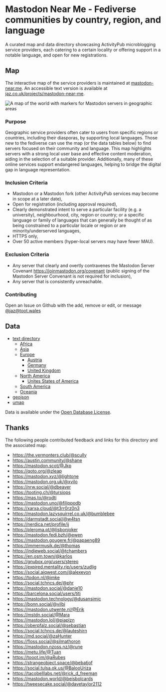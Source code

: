 # Mastodon Near Me -  Fediverse communities by country, region, and language
A curated map and data directory showcasing ActivityPub microblogging service providers, each catering to a certain locality or offering support in a notable language, and open for new registrations.

## Map 
The interactive map of the service providers is maintained at [mastodon-near.me](http://mastodon-near.me).  An accessible text version is available at [jaz.co.uk/projects/mastodon-near-me](https://jaz.co.uk/projects/mastodon-near-me/#data).

![A map of the world with markers for Mastodon servers in geographic areas](https://user-images.githubusercontent.com/3419832/229815849-9370631a-e986-4090-a18e-be2d5a8ce608.png)
### Purpose 
Geographic service providers often cater to users from specific regions or countries, including their diasporas, by supporting local languages. Those new to the fediverse can use the map (or the data tables below) to find servers focused on their community and language. This map highlights servers with a strong local user base and effective content moderation, aiding in the selection of a suitable provider. Additionally, many of these online services support endangered languages, helping to bridge the digital gap in language representation.

### Inclusion Criteria 
 - Mastodon or a Mastodon fork (other ActivityPub services may become in scope at a later date),
 - Open for registration (including approval required),
 - Clearly demonstrated intent to serve a particular facility (e.g. a university), neighbourhood, city, region or country; or a specific language or family of languages that can generally be thought of as being constrained to a particular locale or region or are minority/underserved languages,
 - HTTPS only,
 - Over 50 active members (hyper-local servers may have fewer MAU).
 
 ### Exclusion Criteria
  - Any server that clearly and overtly contravenes the Mastodon Server Covenant https://joinmastodon.org/covenant (public signing of the Mastodon Server Convenant is not required for inclusion),
  - Any server that is consistently unreachable.

### Contributing
Open an Issue on Github with the add, remove or edit, or message [@jaz@toot.wales](https://toot.wales/@jaz)

## Data 
 - [text directory](https://jaz.co.uk/projects/mastodon-near-me/#data)
   - [Africa](https://jaz.co.uk/projects/mastodon-near-me/#africa)
   - [Asia](https://jaz.co.uk/projects/mastodon-near-me/#asia)
   - [Europe](https://jaz.co.uk/projects/mastodon-near-me/#europe)
     - [Austria](https://jaz.co.uk/projects/mastodon-near-me/#austria-osterreich)
     - [Germany](https://jaz.co.uk/projects/mastodon-near-me/#germany-deutschland)
     - [United Kingdom](https://jaz.co.uk/projects/mastodon-near-me/#united-kingdom)
   - [North America](https://jaz.co.uk/projects/mastodon-near-me/#north-america)
     - [Unites States of America](https://jaz.co.uk/projects/mastodon-near-me/#unites-states-of-america)
   - [South America](https://jaz.co.uk/projects/mastodon-near-me/#south-america)
   - [Oceania](https://jaz.co.uk/projects/mastodon-near-me/#oceania)
 - [geojson](https://github.com/jazmichaelking/mastodon-near-me/blob/main/mastodon_near_me___global_mastodon_server_list_by_country_and_region.geojson)
 - [umap](https://github.com/jazmichaelking/mastodon-near-me/blob/main/umap_full_backup.umap)

Data is available under the [Open Database License](https://github.com/jazmichaelking/mastodon-near-me/blob/main/LICENSE).

## Thanks
The following people contributed feedback and links for this directory and the associated map:
 - https://the.vermonters.club/@scully
 - https://austin.community/@shane
 - https://mastodon.scot/@Jkp
 - https://qoto.org/@zleap
 - https://mastodon.xyz/@lightone
 - https://mastodon.org.uk/@xvilo
 - https://nrw.social/@dbeaver
 - https://tooting.ch/@tursiops
 - https://mas.to/@rodti
 - https://mastodon.uno/@filippodb
 - https://xarxa.cloud/@t3rr0rz0n3
 - https://mastodon.lazysquirrel.co.uk/@bumblebee
 - https://darmstadt.social/@w4tsn
 - https://nerdica.net/profile/ij
 - https://pleroma.pt/@lisbonjoker
 - https://mastodon.fedi.bzh/@ewen
 - https://mastodon.gougere.fr/@papaeng89
 - https://immermusik.de/@thomas
 - https://indieweb.social/@tchambers
 - https://en.osm.town/@karlos
 - https://gnubox.org/users/stereo
 - https://expired.mentality.rip/users/zudlig
 - https://social.aiqwest.com/@alexevon
 - https://todon.nl/@imke
 - https://social.tchncs.de/@phr
 - https://mastodon.social/@danie10
 - https://barcelona.social/users/titi
 - https://mastodon.technology/@dusansimic
 - https://bonn.social/@vilbi
 - https://mastodon.utwente.nl/@Erik
 - https://mstdn.social/@Mara
 - https://mastodon.lol/@piaplzn
 - https://oberpfalz.social/@sebastian
 - https://social.tchncs.de/@lauteshirn
 - https://md.social/@zaHunter
 - https://floss.social/@silmathoron
 - https://mastodon.nzoss.nz/@rune
 - https://metu.life/@Tuan
 - https://tooot.im/@aRubes
 - https://strangeobject.space/@bebatjof
 - https://social.tulsa.ok.us/@BalooUriza
 - https://tacobelllabs.net/@rick_d_freeman
 - https://mastodon.world/@beisbolcards
 - https://tweesecake.social/@davetaylor2112


